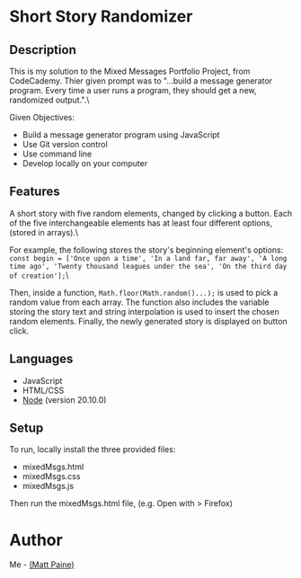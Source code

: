 # Short Story Randomizer
## Description
This is my solution to the Mixed Messages Portfolio Project, from CodeCademy. Thier given prompt was to "...build a message generator program. Every time a user runs a program, they should get a new, randomized output.".\

Given Objectives:
  - Build a message generator program using JavaScript
  - Use Git version control
  - Use command line
  - Develop locally on your computer

## Features
A short story with five random elements, changed by clicking a button. Each of the five interchangeable elements has at least four different options, (stored in arrays).\

For example, the following stores the story's beginning element's options:\
`const begin = ['Once upon a time', 'In a land far, far away', 'A long time ago', 'Twenty thousand leagues under the sea', 'On the third day of creation'];`\

Then, inside a function, `Math.floor(Math.random()...);` is used to pick a random value from each array. The function also includes the variable storing the story text and string interpolation is used to insert the chosen random elements. Finally, the newly generated story is displayed on button click.

## Languages
- JavaScript
- HTML/CSS
- [Node](https://nodejs.org/en) (version 20.10.0)
 
## Setup
To run, locally install the three provided files:
- mixedMsgs.html
- mixedMsgs.css
- mixedMsgs.js

Then run the mixedMsgs.html file, (e.g. Open with > Firefox)

# Author
Me - [(Matt Paine)](https://github.com/MattPaineOfficial)
